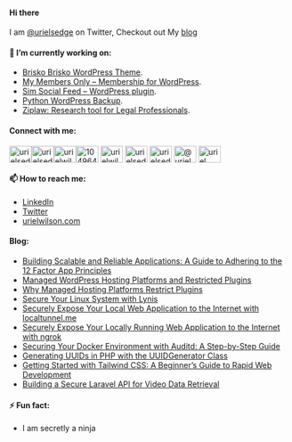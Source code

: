 #### Hi there

<!--
**devuri/devuri** is a ✨ _special_ ✨ repository because its `README.md` (this file) appears on your GitHub profile.
-->
I am [@urielsedge](https://twitter.com/urielsedge) on Twitter, Checkout out My [blog](http://urielwilson.com/)

#### 🔭 I’m currently working on:
* [Brisko Brisko WordPress Theme](https://wordpress.org/themes/brisko/).
* [My Members Only – Membership for WordPress](https://wordpress.org/plugins/iceyi-members-only/).
* [Sim Social Feed – WordPress plugin](https://wordpress.org/plugins/sim-social-feed/).
* [Python WordPress Backup](https://github.com/devuri/python-wpbackup).
* [Ziplaw: Research tool for Legal Professionals](http://ziplaw.com/).

<!-- #### 👯 I’m looking to collaborate on ...-->

#### Connect with me:
<p align="left">
<a href="https://codepen.io/devuri" target="blank"><img align="center" src="https://raw.githubusercontent.com/rahuldkjain/github-profile-readme-generator/master/src/images/icons/Social/codepen.svg" alt="urielsedge" height="30" width="40" /></a><a href="https://twitter.com/urielsedge" target="blank"><img align="center" src="https://raw.githubusercontent.com/rahuldkjain/github-profile-readme-generator/master/src/images/icons/Social/twitter.svg" alt="urielsedge" height="30" width="40" /></a><a href="https://linkedin.com/in/urielwilson" target="blank"><img align="center" src="https://raw.githubusercontent.com/rahuldkjain/github-profile-readme-generator/master/src/images/icons/Social/linked-in-alt.svg" alt="urielwilson" height="30" width="40" /></a><a href="https://stackoverflow.com/users/10496432" target="blank"><img align="center" src="https://raw.githubusercontent.com/rahuldkjain/github-profile-readme-generator/master/src/images/icons/Social/stack-overflow.svg" alt="10496432" height="30" width="40" /></a>
<a href="https://kaggle.com/urielwilson" target="blank"><img align="center" src="https://raw.githubusercontent.com/rahuldkjain/github-profile-readme-generator/master/src/images/icons/Social/kaggle.svg" alt="urielwilson" height="30" width="40" /></a>
<a href="https://instagram.com/urielsedge" target="blank"><img align="center" src="https://raw.githubusercontent.com/rahuldkjain/github-profile-readme-generator/master/src/images/icons/Social/instagram.svg" alt="urielsedge" height="30" width="40" /></a>
<a href="https://dribbble.com/urielsedge" target="blank"><img align="center" src="https://raw.githubusercontent.com/rahuldkjain/github-profile-readme-generator/master/src/images/icons/Social/dribbble.svg" alt="urielsedge" height="30" width="40" /></a>
<a href="https://medium.com/@urielsedge" target="blank"><img align="center" src="https://raw.githubusercontent.com/rahuldkjain/github-profile-readme-generator/master/src/images/icons/Social/medium.svg" alt="@urielsedge" height="30" width="40" /></a>
<a href="https://www.youtube.com/channel/UCBOOtQdEGNS71R2cDmn5uQQ" target="blank"><img align="center" src="https://raw.githubusercontent.com/rahuldkjain/github-profile-readme-generator/master/src/images/icons/Social/youtube.svg" alt="uriel wilson" height="30" width="40" /></a>
</p>


<!-- #### 💬 Ask me about ... -->

#### 📫 How to reach me:
* [LinkedIn](https://jm.linkedin.com/in/urielwilson)
* [Twitter](https://twitter.com/urielsedge)
* [urielwilson.com](http://urielwilson.com/)

#### Blog:
<!-- BLOG-POST-LIST:START -->
- [Building Scalable and Reliable Applications: A Guide to Adhering to the 12 Factor App Principles](https://urielwilson.com/1555-2/)
- [Managed WordPress Hosting Platforms and Restricted Plugins](https://urielwilson.com/managed-wordpress-hosting-platforms-and-restricted-plugins/)
- [Why Managed Hosting Platforms Restrict Plugins](https://urielwilson.com/why-managed-hosting-platforms-restrict-plugins/)
- [Secure Your Linux System with Lynis](https://urielwilson.com/secure-your-linux-system-with-lynis/)
- [Securely Expose Your Local Web Application to the Internet with localtunnel.me](https://urielwilson.com/securely-expose-your-local-web-application-to-the-internet-with-localtunnel-me/)
- [Securely Expose Your Locally Running Web Application to the Internet with ngrok](https://urielwilson.com/securely-expose-your-locally-running-web-application-to-the-internet-with-ngrok/)
- [Securing Your Docker Environment with Auditd: A Step-by-Step Guide](https://urielwilson.com/securing-your-docker-environment-with-auditd-a-step-by-step-guide/)
- [Generating UUIDs in PHP with the UUIDGenerator Class](https://urielwilson.com/generating-uuids-in-php-with-the-uuidgenerator-class/)
- [Getting Started with Tailwind CSS: A Beginner’s Guide to Rapid Web Development](https://urielwilson.com/getting-started-with-tailwind-css-a-beginners-guide-to-rapid-web-development/)
- [Building a Secure Laravel API for Video Data Retrieval](https://urielwilson.com/building-a-secure-laravel-api-for-video-data-retrieval/)
<!-- BLOG-POST-LIST:END -->


#### ⚡ Fun fact:
* I am secretly a ninja 


